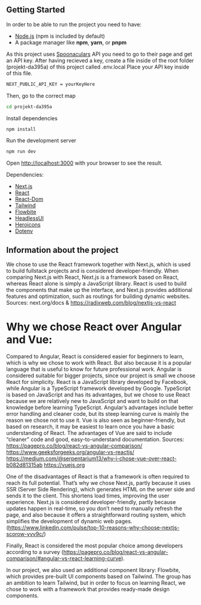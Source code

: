 ## Getting Started

In order to be able to run the project you need to have:
* [Node.js](https://nodejs.org/) (npm is included by default)
* A package manager like **npm**, **yarn**, or **pnpm**

As this project uses [Spoonaculars](https://spoonacular.com/food-api) API you need to go to their page and get an API key.
After having recieved a key, create a file inside of the root folder (projekt-da395a) of this project called .env.local
Place your API key inside of this file.

```bash
NEXT_PUBLIC_API_KEY = yourKeyHere
```

Then, go to the correct map
```bash
cd projekt-da395a
```

Install dependencies
```bash
npm install
```

Run the development server
```bash
npm run dev
```

Open [http://localhost:3000](http://localhost:3000) with your browser to see the result.

Dependencies:
- [Next.js](https://nextjs.org/)
- [React](https://react.dev/)
- [React-Dom](https://www.npmjs.com/package/react-dom)
- [Tailwind](https://tailwindcss.com)
- [Flowbite](https://flowbite-react.com/)
- [HeadlessUI](https://headlessui.com/)
- [Heroicons](https://heroicons.com/)
- [Dotenv](https://www.npmjs.com/package/dotenv)


## Information about the project

We chose to use the React framework together with Next.js, which is used to build fullstack projects and is considered developer-friendly. When comparing Next.js with React, Next.js is a framework based on React, whereas React alone is simply a JavaScript library. React is used to build the components that make up the interface, and Next.js provides additional features and optimization, such as routings for building dynamic websites.
Sources: next.org/docs & https://radixweb.com/blog/nextjs-vs-react


# Why we chose React over Angular and Vue:

Compared to Angular, React is considered easier for beginners to learn, which is why we chose to work with React. But also because it is a popular language that is useful to know for future professional work. Angular is considered suitable for bigger projects, since our project is small we choose React for simplicity.
React is a JavaScript library developed by Facebook, while Angular is a TypeScript framework developed by Google. TypeScript is based on JavaScript and has its advantages, but we chose to use React because we are relatively new to JavaScript and want to build on that knowledge before learning TypeScript. Angular’s advantages include better error handling and cleaner code, but its steep learning curve is mainly the reason we chose not to use it. Vue is also seen as beginner-friendly, but based on research, it may be easiest to learn once you have a basic understanding of React. The advantages of Vue are said to include “cleaner” code and good, easy-to-understand documentation.
Sources:
https://pagepro.co/blog/react-vs-angular-comparison/
https://www.geeksforgeeks.org/angular-vs-reactjs/
https://medium.com/@serpentarium13/why-i-chose-vue-over-react-b082d81315ab
https://vuejs.org

One of the disadvantages of React is that a framework is often required to reach its full potential. That’s why we chose Next.js, partly because it uses SSR (Server Side Rendering), which generates HTML on the server side and sends it to the client. This shortens load times, improving the user experience. Next.js is considered developer-friendly, partly because updates happen in real-time, so you don’t need to manually refresh the page, and also because it offers a straightforward routing system, which simplifies the development of dynamic web pages.
(https://www.linkedin.com/pulse/top-10-reasons-why-choose-nextjs-scorow-yvv9c/)

Finally, React is considered the most popular choice among developers according to a survey
(https://pagepro.co/blog/react-vs-angular-comparison/#angular-vs-react-learning-curve).

In our project, we also used an additional component library: Flowbite, which provides pre-built UI components based on Tailwind. The group has an ambition to learn Tailwind, but in order to focus on learning React, we chose to work with a framework that provides ready-made design components.
